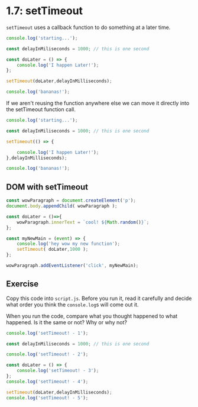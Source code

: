# 1.7: setTimeout

`setTimeout` uses a callback function to do something at a later time. 

```js
console.log('starting...');

const delayInMiliseconds = 1000; // this is one second

const doLater = () => {
    console.log('I happen Later!');
};

setTimeout(doLater,delayInMilliseconds);

console.log('bananas!');
```

If we aren't reusing the function anywhere else we can move it directly into the setTimeout function call.

```js
console.log('starting...');

const delayInMiliseconds = 1000; // this is one second

setTimeout(() => {

    console.log('I happen Later!');
},delayInMilliseconds);

console.log('bananas!');
```

## DOM with setTimeout

```js
const wowParagraph = document.createElement('p');
document.body.appendChild( wowParagraph );

const doLater = ()=>{
    wowParagraph.innerText = `cool! ${Math.random()}`; 
};

const myNewMain = (event) => {
    console.log('hey wow my new function');
    setTimeout( doLater,1000 );
};

wowParagraph.addEventListener('click', myNewMain);
```

## Exercise

Copy this code into `script.js`. Before you run it, read it carefully and decide what order you think the `console.log`s will come out it. 

When you run the code, compare what you thought happened to what happened. Is it the same or not? Why or why not?

```js
console.log('setTimeout! - 1');

const delayInMiliseconds = 1000; // this is one second

console.log('setTimeout! - 2');

const doLater = () => {
    console.log('setTimeout! - 3');
};
console.log('setTimeout! - 4');

setTimeout(doLater,delayInMilliseconds);
console.log('setTimeout! - 5');
```

